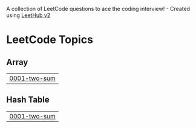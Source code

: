 A collection of LeetCode questions to ace the coding interview! - Created using [LeetHub v2](https://github.com/arunbhardwaj/LeetHub-2.0)
<!---LeetCode Topics Start-->
# LeetCode Topics
## Array
|  |
| ------- |
| [0001-two-sum](https://github.com/Baishik-Poddar/LeetCode/tree/master/0001-two-sum) |
## Hash Table
|  |
| ------- |
| [0001-two-sum](https://github.com/Baishik-Poddar/LeetCode/tree/master/0001-two-sum) |
<!---LeetCode Topics End-->